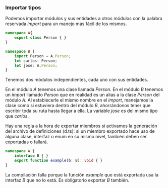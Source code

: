 ### Importar tipos

Podemos importar módulos y sus entidades a otros módulos con la palabra reservada _import_ para un manejo más fácil de los mismos.

```ts
namespace A{ 
    export class Person { }
}

namespace B { 
    import Person = A.Person; 
    let carlos: Person; 
    let jose: A.Person;
}
```

Tenemos dos módulos independientes, cada uno con sus entidades.

En el módulo _A_ tenemos una clase llamada _Person_. En el módulo _B_ tenemos un _import_ llamado _Person_ que en realidad es un alias a la clase _Person_ del módulo _A._ Al establecerle el mismo nombre en el _import_, manejamos la clase como si estuviera dentro del módulo _B_, ahorrándonos tener que escribir toda su ruta hasta llegar a ella. La variable _jose_ es del mismo tipo que _carlos_.

Hay una regla a la hora de exportar miembros si activamos la generación del archivo de definiciones \(d.ts\): si un miembro exportado hace uso de alguna clase, interfaz o enum en su mismo nivel, también deben ser exportadas o fallará.

```ts
namespace A {
    interface B { }
    export function example(b: B): void { }
}
```

La compilación falla porque la función _example_ que está exportada usa la interfaz _B_ que no lo está. Es obligatorio exportar _B_ también.

